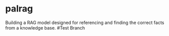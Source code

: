 # palrag
Building a RAG model designed for referencing and finding the correct facts from a knowledge base. 
 #Test Branch
